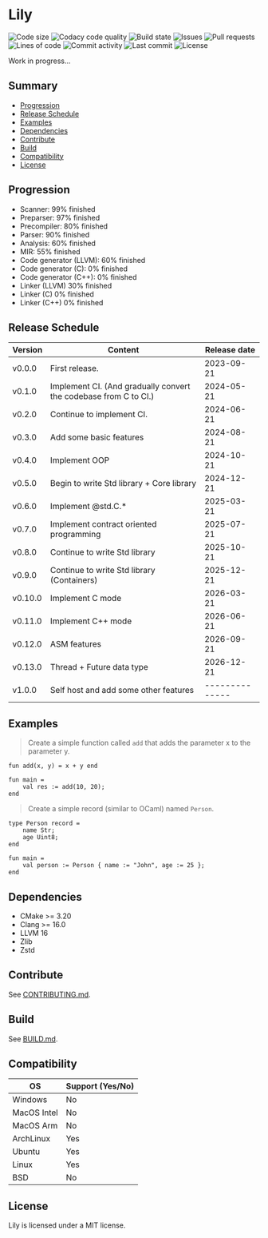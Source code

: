 # Lily

![Code size](https://img.shields.io/github/languages/code-size/thelilylang/lily?style=for-the-badge)
![Codacy code quality](https://img.shields.io/codacy/grade/7f4284cccba541ca9ec576272fa88134?style=for-the-badge)
![Build state](https://img.shields.io/github/actions/workflow/status/thelilylang/lily/cmake.yml?branch=main&style=for-the-badge)
![Issues](https://img.shields.io/github/issues/thelilylang/lily?style=for-the-badge)
![Pull requests](https://img.shields.io/github/issues-pr/thelilylang/lily?style=for-the-badge)
![Lines of code](https://tokei.rs/b1/github/thelilylang/lily?caterogy=code&style=for-the-badge)
![Commit activity](https://img.shields.io/github/commit-activity/w/thelilylang/lily?style=for-the-badge)
![Last commit](https://img.shields.io/github/last-commit/thelilylang/lily?style=for-the-badge)
![License](https://img.shields.io/github/license/thelilylang/lily?style=for-the-badge)

Work in progress...

## Summary

* [Progression](#progression)
* [Release Schedule](#release-schedule)
* [Examples](#examples)
* [Dependencies](#dependencies)
* [Contribute](#contribute)
* [Build](#build)
* [Compatibility](#compatibility)
* [License](#license)

## Progression

- Scanner: 99% finished
- Preparser: 97% finished
- Precompiler: 80% finished
- Parser: 90% finished
- Analysis: 60% finished
- MIR: 55% finished
- Code generator (LLVM): 60% finished
- Code generator (C): 0% finished
- Code generator (C++): 0% finished
- Linker (LLVM) 30% finished
- Linker (C) 0% finished
- Linker (C++) 0% finished

## Release Schedule

| Version | Content                                                          | Release date |
|---------|------------------------------------------------------------------|--------------|
| v0.0.0  | First release.                                                   | 2023-09-21   |
| v0.1.0  | Implement CI. (And gradually convert the codebase from C to CI.) | 2024-05-21   |
| v0.2.0  | Continue to implement CI.                                        | 2024-06-21   |
| v0.3.0  | Add some basic features                                          | 2024-08-21   |
| v0.4.0  | Implement OOP                                                    | 2024-10-21   |
| v0.5.0  | Begin to write Std library + Core library                        | 2024-12-21   |
| v0.6.0  | Implement @std.C.*                                               | 2025-03-21   |
| v0.7.0  | Implement contract oriented programming                          | 2025-07-21   |
| v0.8.0  | Continue to write Std library                                    | 2025-10-21   |
| v0.9.0  | Continue to write Std library (Containers)                       | 2025-12-21   |
| v0.10.0 | Implement C mode                                                 | 2026-03-21   |
| v0.11.0 | Implement C++ mode                                               | 2026-06-21   |
| v0.12.0 | ASM features                                                     | 2026-09-21   |
| v0.13.0 | Thread + Future data type                                        | 2026-12-21   |
| v1.0.0  | Self host and add some other features                            |--------------|

## Examples

> Create a simple function called `add` that adds the parameter x to the parameter y.

```lily
fun add(x, y) = x + y end

fun main =
    val res := add(10, 20);
end
```

> Create a simple record (similar to OCaml) named `Person`. 

```lily
type Person record =
    name Str;
    age Uint8;
end

fun main =
    val person := Person { name := "John", age := 25 };
end
```

## Dependencies

- CMake >= 3.20
- Clang >= 16.0
- LLVM 16
- Zlib
- Zstd

## Contribute

See [CONTRIBUTING.md](./CONTRIBUTING.md).

## Build

See [BUILD.md](./BUILD.md).

## Compatibility

| OS              | Support (Yes/No) |
|-----------------|------------------|
| Windows         | No               |
| MacOS Intel     | No               |
| MacOS Arm       | No               |
| ArchLinux       | Yes              |
| Ubuntu          | Yes              |
| Linux           | Yes              |
| BSD             | No               |

## License

Lily is licensed under a MIT license.
